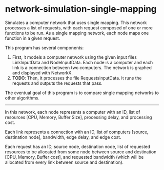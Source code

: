 # network-simulation-single-mapping

Simulates a computer network that uses single mapping. 
This network processes a list of requests, with each request composed of one or more functions to be run. 
As a single mapping network, each node maps one function in a given request.

This program has several components:
<ol>
  <li>
    First, it models a computer network using the given input files LinkInputData and NodeInputData.
    Each node is a computer and each link is a connection between two computers.
    The network is graphed and displayed with NetworkX.
  </li>
  <li>
    <b>TODO</b>: Then, it processes the file RequestsInputData. 
    It runs the requests and outputs the requests that pass.
  </li>
</ol>

The eventual goal of this program is to compare single mapping networks to other algorithms.

---------

In this network, each node represents a computer with an ID, list of resources [CPU, Memory, Buffer Size], processing delay, and processing cost.

Each link represents a connection with an ID, list of computers [source, destination node], bandwidth, edge delay, and edge cost.

Each request has an ID, source node, destination node, list of requested resources to be allocated from some node between source and destination [CPU, Memory, Buffer cost], and requested bandwidth (which will be allocated from every link between source and destination).
